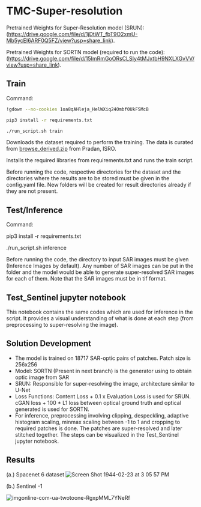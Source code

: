 # TMC-Super-resolution

Pretrained Weights for Super-Resolution model (SRUN): (https://drive.google.com/file/d/1jDtWT_fbT9O2xmU-Mb5ycEl6ARF0Q5FZ/view?usp=share_link).

Pretrained Weights for SORTN model (required to run the code): (https://drive.google.com/file/d/15ImRmGoORsCLSIy4tMJxtbH9NXLXGvVV/view?usp=share_link). 

## Train
Command: 
```bash
!gdown --no-cookies 1oa8qAHleja_HelWXiq24Ombf0UkFSMcB

pip3 install -r requirements.txt

./run_script.sh train
```
Downloads the dataset required to perform the training. The data is curated from [browse_derived.zip](https://pradan.issdc.gov.in/ch2/protected/downloadFile/tmc2/browse_derived.zip) from Pradan, ISRO.

Installs the required libraries from requirements.txt and runs the train script.

Before running the code, respective directories for the dataset and the directories where the results are to be stored must be given in the config.yaml file. New folders will be created for result directories already if they are not present.

## Test/Inference
Command:

pip3 install -r requirements.txt

./run_script.sh inference

Before running the code, the directory to input SAR images must be given (Inference Images by default). Any number of SAR images can be put in the folder and the model would be able to generate super-resolved SAR images for each of them. Note that the SAR images must be in tif format.

## Test_Sentinel jupyter notebook
This notebook contains the same codes which are used for inference in the script. It provides a visual understanding of what is done at each step (from preprocessing to super-resolving the image).

## Solution Development
* The model is trained on 18717 SAR-optic pairs of patches. Patch size is 256x256
* Model: SORTN (Present in next branch) is the generator using to obtain optic image from SAR
* SRUN: Responsible for super-resolving the image, architecture similar to U-Net
* Loss Functions: Content Loss + 0.1 x Evaluation Loss is used for SRUN. cGAN loss + 100 * L1 loss between optical ground truth and optical generated is used for SORTN.
* For inference, preprocessing involving clipping, despeckling, adaptive histogram scaling, minmax scaling between -1 to 1 and cropping to required patches is done. The patches are super-resolved and later stitched together. The steps can be visualized in the Test_Sentinel jupyter notebook.

## Results
(a.) Spacenet 6 dataset
![Screen Shot 1944-02-23 at 3 05 57 PM](https://user-images.githubusercontent.com/82506345/168256472-910eadd5-8345-4a6c-8bb4-84dfb5758c45.png)



(b.) Sentinel -1 

![imgonline-com-ua-twotoone-RgxpMML7YNeRf](https://user-images.githubusercontent.com/82506345/168259244-e30333f6-6dff-4788-891d-23eff516af76.jpeg)


